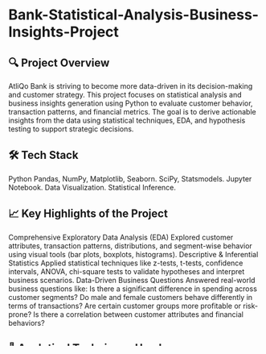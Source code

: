 # Bank-Statistical-Analysis-Business-Insights-Project

## 🔍 Project Overview
AtliQo Bank is striving to become more data-driven in its decision-making and customer strategy. This project focuses on statistical analysis and business insights generation using Python to evaluate customer behavior, transaction patterns, and financial metrics. The goal is to derive actionable insights from the data using statistical techniques, EDA, and hypothesis testing to support strategic decisions.

## 🛠️ Tech Stack
Python
Pandas, NumPy, Matplotlib, Seaborn.
SciPy, Statsmodels.
Jupyter Notebook.
Data Visualization.
Statistical Inference.

## 📈 Key Highlights of the Project
Comprehensive Exploratory Data Analysis (EDA)
Explored customer attributes, transaction patterns, distributions, and segment-wise behavior using visual tools (bar plots, boxplots, histograms).
Descriptive & Inferential Statistics
Applied statistical techniques like z-tests, t-tests, confidence intervals, ANOVA, chi-square tests to validate hypotheses and interpret business scenarios.
Data-Driven Business Questions
Answered real-world business questions like:
Is there a significant difference in spending across customer segments?
Do male and female customers behave differently in terms of transactions?
Are certain customer groups more profitable or risk-prone?
Is there a correlation between customer attributes and financial behaviors?

## 🧠 Analytical Techniques Used
Univariate and Bivariate Analysis
Outlier Detection & Treatment
Normality Check (Shapiro-Wilk, QQ plots)
T-tests (one sample, two-sample, paired)
Chi-square Test for Independence
ANOVA (Analysis of Variance)
Z-test for proportions
Confidence Interval Estimation
Skewness and Kurtosis checks
Correlation Heatmaps

## 📊 Visualizations Created
Distribution plots of transaction values
Gender-wise comparison of banking behaviors
Boxplots for segment-wise income and balance
Bar charts showing categorical frequency and cross-tabulations
Correlation heatmaps for numeric variable dependencies

## 📁 Dataset Details
Simulated banking data covering:
Customer ID, Age, Gender
Region, Occupation, Income
Current Account Balance, Number of Products
Transaction Type and Amount
Segment Classification (Retail, Corporate, etc.)

## Business Insights Generated
Identified high-value customer segments
Gender and age groups with higher transaction frequency
Regions with stronger revenue contribution
Statistically validated differences in behaviors across key demographic groups
Business hypotheses tested with statistical rigor


